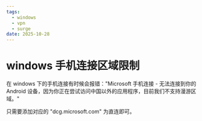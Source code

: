 ```yaml
---
tags:
  - windows
  - vpn
  - surge
date: 2025-10-28
---
```

# windows 手机连接区域限制

在 windows 下的手机连接有时候会报错："Microsoft 手机连接 - 无法连接到你的 Android 设备，因为你正在尝试访问中国以外的应用程序，目前我们不支持漫游区域。"

只需要添加对应的 "dcg.microsoft.com" 为直连即可。
